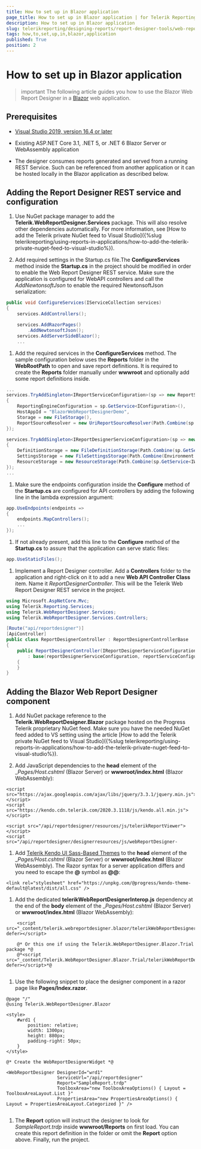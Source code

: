 ```yaml
---
title: How to set up in Blazor application
page_title: How to set up in Blazor application | for Telerik Reporting Documentation
description: How to set up in Blazor application
slug: telerikreporting/designing-reports/report-designer-tools/web-report-designer/how-to-set-up-in-blazor-application
tags: how,to,set,up,in,blazor,application
published: True
position: 2
---
```


# How to set up in Blazor application



>important The following article guides you how to use the Blazor Web Report Designer in a                    [Blazor](https://dotnet.microsoft.com/apps/aspnet/web-apps/blazor)                    web application.                


## Prerequisites

* [Visual Studio 2019, version 16.4 or later](https://www.visualstudio.com/vs/)

* Existing ASP.NET Core 3.1, .NET 5, or .NET 6 Blazor Server or WebAssembly application
                        

* The designer consumes reports generated and served from a running REST Service.
                            Such can be referenced from another application or it can be hosted locally in the Blazor application as described below.
                        

## Adding the Report Designer REST service and configuration

1. Use NuGet package manager to add the __Telerik.WebReportDesigner.Services__ package. This will also resolve
                            other dependencies automatically. For more information, see
                            [How to add the Telerik private NuGet feed to Visual Studio]({%slug telerikreporting/using-reports-in-applications/how-to-add-the-telerik-private-nuget-feed-to-visual-studio%}).
                        

1. Add required settings in the Startup.cs file.The __ConfigureServices__ method inside the __Startup.cs__ in the project
                            should be modified in order to enable the Web Report Designer REST service. Make sure the application
                            is configured for WebAPI controllers and call the *AddNewtonsoftJson*                            to enable the required NewtonsoftJson serialization:
                        

	
````c#
public void ConfigureServices(IServiceCollection services)
{
    services.AddControllers();

    services.AddRazorPages()
        .AddNewtonsoftJson();
    services.AddServerSideBlazor();
    ...

````



1. Add the required services in the __ConfigureServices__ method. The sample configuration below
                            uses the __Reports__ folder in the __WebRootPath__ to open and save report definitions.
                            It is required to create the __Reports__ folder manually under __wwwroot__                            and optionally add some report definitions inside.
                        

	
````c#
...
services.TryAddSingleton<IReportServiceConfiguration>(sp => new ReportServiceConfiguration
{
    ReportingEngineConfiguration = sp.GetService<IConfiguration>(),
    HostAppId = "BlazorWebReportDesignerDemo",
    Storage = new FileStorage(),
    ReportSourceResolver = new UriReportSourceResolver(Path.Combine(sp.GetService<IWebHostEnvironment>().WebRootPath, "Reports"))
});

services.TryAddSingleton<IReportDesignerServiceConfiguration>(sp => new ReportDesignerServiceConfiguration
{
    DefinitionStorage = new FileDefinitionStorage(Path.Combine(sp.GetService<IWebHostEnvironment>().WebRootPath, "Reports")),
    SettingsStorage = new FileSettingsStorage(Path.Combine(Environment.GetFolderPath(Environment.SpecialFolder.ApplicationData), "Telerik Reporting")),
    ResourceStorage = new ResourceStorage(Path.Combine(sp.GetService<IWebHostEnvironment>().WebRootPath, "Resources"))
});
...

````



1. Make sure the endpoints configuration inside the __Configure__ method of the
                            __Startup.cs__ are configured for API controllers by adding the following line in the
                            lambda expression argument:
                        

	
````c#
app.UseEndpoints(endpoints =>
{
    endpoints.MapControllers();
    ...
});

````



1. If not already present, add this line to the __Configure__ method of the __Startup.cs__                            to assure that the application can serve static files:
                        

	
````c#
app.UseStaticFiles();

````



1. Implement a Report Designer controller. Add a __Controllers__ folder to the application
                            and right-click on it to add a new __Web API Controller Class__ item.
                            Name it *ReportDesignerController*. This will be the Telerik Web Report Designer REST service in the
                            project.
                        

	
````c#
using Microsoft.AspNetCore.Mvc;
using Telerik.Reporting.Services;
using Telerik.WebReportDesigner.Services;
using Telerik.WebReportDesigner.Services.Controllers;

[Route("api/reportdesigner")]
[ApiController]
public class ReportDesignerController : ReportDesignerControllerBase
{
    public ReportDesignerController(IReportDesignerServiceConfiguration reportDesignerServiceConfiguration, IReportServiceConfiguration reportServiceConfiguration)
        : base(reportDesignerServiceConfiguration, reportServiceConfiguration)
    {
    }
}

````



## Adding the Blazor Web Report Designer component

1. Add NuGet package reference to the __Telerik.WebReportDesigner.Blazor__                            package hosted on the Progress Telerik proprietary NuGet feed.
                            Make sure you have the needed NuGet feed added to VS setting using the article [How to add the Telerik private NuGet feed to Visual Studio]({%slug telerikreporting/using-reports-in-applications/how-to-add-the-telerik-private-nuget-feed-to-visual-studio%}).
                        

1. Add JavaScript dependencies to the __head__ element of the
                            __Pages/_Host.cshtml__ (Blazor Server) or __wwwroot/index.html__ (Blazor WebAssembly):
                        

	
````CSHTML
<script src="https://ajax.googleapis.com/ajax/libs/jquery/3.3.1/jquery.min.js"></script>
<script src="https://kendo.cdn.telerik.com/2020.3.1118/js/kendo.all.min.js"></script>

<script src="/api/reportdesigner/resources/js/telerikReportViewer"></script>
<script src="/api/reportdesigner/designerresources/js/webReportDesigner-
````



1. Add
                            [Telerik Kendo UI Sass-Based Themes](https://docs.telerik.com/kendo-ui/styles-and-layout/sass-themes)                            to the __head__ element of the
                            __Pages/_Host.cshtml__ (Blazor Server) or __wwwroot/index.html__ (Blazor WebAssembly).
                            The Razor syntax for a server application differs and you need to escape the __@__ symbol as __@@__:
                        

	
````CSHTML
<link rel="stylesheet" href="https://unpkg.com/@progress/kendo-theme-default@latest/dist/all.css" />

````



1. Add the dedicated __telerikWebReportDesignerInterop.js__ dependency at the end of the __body__ element of the
                            __Pages/_Host.cshtml__ (Blazor Server) or __wwwroot/index.html__ (Blazor WebAssembly):
                        

	
````CSHTML
    <script src="_content/telerik.webreportdesigner.blazor/telerikWebReportDesignerInterop.js" defer></script>

    @* Or this one if using the Telerik.WebReportDesigner.Blazor.Trial package *@
    @*<script src="_content/Telerik.WebReportDesigner.Blazor.Trial/telerikWebReportDesignerInterop.js" defer></script>*@
              
````



1. Use the following snippet to place the designer component in a razor page like __Pages/Index.razor__.
                        

	
````razor
@page "/"
@using Telerik.WebReportDesigner.Blazor

<style>
    #wrd1 {
        position: relative;
        width: 1300px;
        height: 880px;
        padding-right: 50px;
    }
</style>

@* Create the WebReportDesignerWidget *@

<WebReportDesigner DesignerId="wrd1"
                   ServiceUrl="/api/reportdesigner"
                   Report="SampleReport.trdp"
                   ToolboxArea="new ToolboxAreaOptions() { Layout = ToolboxAreaLayout.List }"
                   PropertiesArea="new PropertiesAreaOptions() { Layout = PropertiesAreaLayout.Categorized }" />
              
````



1. The __Report__ option will instruct the designer to look for *SampleReport.trdp* inside
                            __wwwroot/Reports__ on first load.
                            You can create this report definition in the folder or omit the __Report__ option above.
                            Finally, run the project.
                        
